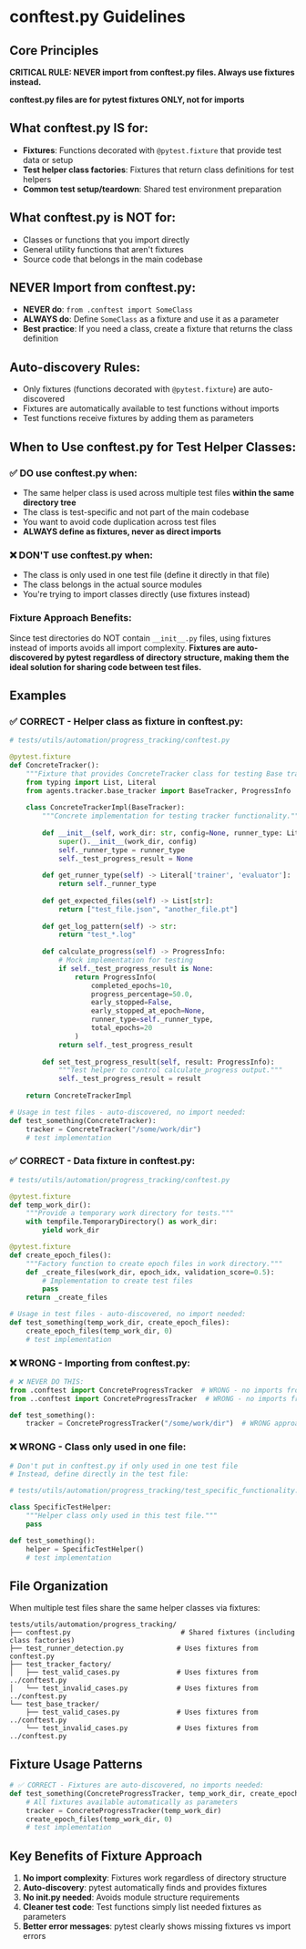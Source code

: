 # conftest.py Guidelines

## Core Principles

**CRITICAL RULE: NEVER import from conftest.py files. Always use fixtures instead.**

**conftest.py files are for pytest fixtures ONLY, not for imports**

## What conftest.py IS for:
- **Fixtures**: Functions decorated with `@pytest.fixture` that provide test data or setup
- **Test helper class factories**: Fixtures that return class definitions for test helpers
- **Common test setup/teardown**: Shared test environment preparation

## What conftest.py is NOT for:
- Classes or functions that you import directly
- General utility functions that aren't fixtures
- Source code that belongs in the main codebase

## NEVER Import from conftest.py:
- **NEVER do**: `from .conftest import SomeClass`
- **ALWAYS do**: Define `SomeClass` as a fixture and use it as a parameter
- **Best practice**: If you need a class, create a fixture that returns the class definition

## Auto-discovery Rules:
- Only fixtures (functions decorated with `@pytest.fixture`) are auto-discovered
- Fixtures are automatically available to test functions without imports
- Test functions receive fixtures by adding them as parameters

## When to Use conftest.py for Test Helper Classes:

### ✅ DO use conftest.py when:
- The same helper class is used across multiple test files **within the same directory tree**
- The class is test-specific and not part of the main codebase
- You want to avoid code duplication across test files
- **ALWAYS define as fixtures, never as direct imports**

### ❌ DON'T use conftest.py when:
- The class is only used in one test file (define it directly in that file)
- The class belongs in the actual source modules
- You're trying to import classes directly (use fixtures instead)

### Fixture Approach Benefits:
Since test directories do NOT contain `__init__.py` files, using fixtures instead of imports avoids all import complexity. **Fixtures are auto-discovered by pytest regardless of directory structure, making them the ideal solution for sharing code between test files.**

## Examples

### ✅ CORRECT - Helper class as fixture in conftest.py:
```python
# tests/utils/automation/progress_tracking/conftest.py

@pytest.fixture
def ConcreteTracker():
    """Fixture that provides ConcreteTracker class for testing Base tracker API."""
    from typing import List, Literal
    from agents.tracker.base_tracker import BaseTracker, ProgressInfo
    
    class ConcreteTrackerImpl(BaseTracker):
        """Concrete implementation for testing tracker functionality."""
        
        def __init__(self, work_dir: str, config=None, runner_type: Literal['trainer', 'evaluator'] = 'trainer'):
            super().__init__(work_dir, config)
            self._runner_type = runner_type
            self._test_progress_result = None
        
        def get_runner_type(self) -> Literal['trainer', 'evaluator']:
            return self._runner_type
        
        def get_expected_files(self) -> List[str]:
            return ["test_file.json", "another_file.pt"]
        
        def get_log_pattern(self) -> str:
            return "test_*.log"
        
        def calculate_progress(self) -> ProgressInfo:
            # Mock implementation for testing
            if self._test_progress_result is None:
                return ProgressInfo(
                    completed_epochs=10,
                    progress_percentage=50.0,
                    early_stopped=False,
                    early_stopped_at_epoch=None,
                    runner_type=self._runner_type,
                    total_epochs=20
                )
            return self._test_progress_result
        
        def set_test_progress_result(self, result: ProgressInfo):
            """Test helper to control calculate_progress output."""
            self._test_progress_result = result
    
    return ConcreteTrackerImpl

# Usage in test files - auto-discovered, no import needed:
def test_something(ConcreteTracker):
    tracker = ConcreteTracker("/some/work/dir")
    # test implementation
```

### ✅ CORRECT - Data fixture in conftest.py:
```python
# tests/utils/automation/progress_tracking/conftest.py

@pytest.fixture
def temp_work_dir():
    """Provide a temporary work directory for tests."""
    with tempfile.TemporaryDirectory() as work_dir:
        yield work_dir

@pytest.fixture  
def create_epoch_files():
    """Factory function to create epoch files in work directory."""
    def _create_files(work_dir, epoch_idx, validation_score=0.5):
        # Implementation to create test files
        pass
    return _create_files

# Usage in test files - auto-discovered, no import needed:
def test_something(temp_work_dir, create_epoch_files):
    create_epoch_files(temp_work_dir, 0)
    # test implementation
```

### ❌ WRONG - Importing from conftest.py:
```python
# ❌ NEVER DO THIS:
from .conftest import ConcreteProgressTracker  # WRONG - no imports from conftest!
from ..conftest import ConcreteProgressTracker  # WRONG - no imports from conftest!

def test_something():
    tracker = ConcreteProgressTracker("/some/work/dir")  # WRONG approach
```

### ❌ WRONG - Class only used in one file:
```python
# Don't put in conftest.py if only used in one test file
# Instead, define directly in the test file:

# tests/utils/automation/progress_tracking/test_specific_functionality.py

class SpecificTestHelper:
    """Helper class only used in this test file."""
    pass

def test_something():
    helper = SpecificTestHelper()
    # test implementation
```

## File Organization

When multiple test files share the same helper classes via fixtures:

```
tests/utils/automation/progress_tracking/
├── conftest.py                           # Shared fixtures (including class factories)
├── test_runner_detection.py             # Uses fixtures from conftest.py
├── test_tracker_factory/
│   ├── test_valid_cases.py              # Uses fixtures from ../conftest.py  
│   └── test_invalid_cases.py            # Uses fixtures from ../conftest.py
└── test_base_tracker/
    ├── test_valid_cases.py              # Uses fixtures from ../conftest.py
    └── test_invalid_cases.py            # Uses fixtures from ../conftest.py
```

## Fixture Usage Patterns

```python
# ✅ CORRECT - Fixtures are auto-discovered, no imports needed:
def test_something(ConcreteProgressTracker, temp_work_dir, create_epoch_files):
    # All fixtures available automatically as parameters
    tracker = ConcreteProgressTracker(temp_work_dir)
    create_epoch_files(temp_work_dir, 0)
    # test implementation
```

## Key Benefits of Fixture Approach

1. **No import complexity**: Fixtures work regardless of directory structure
2. **Auto-discovery**: pytest automatically finds and provides fixtures
3. **No __init__.py needed**: Avoids module structure requirements
4. **Cleaner test code**: Test functions simply list needed fixtures as parameters
5. **Better error messages**: pytest clearly shows missing fixtures vs import errors
